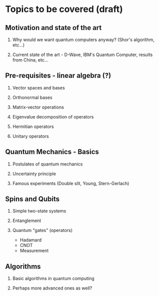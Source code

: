 # Topics to be covered (draft)

## Motivation and state of the art

1. Why would we want quantum computers anyway? (Shor's algorithm, etc...)

2. Current state of the art - D-Wave, IBM's Quantum Computer, results from 
   China, etc...

## Pre-requisites - linear algebra (?)

1. Vector spaces and bases

2. Orthonormal bases

3. Matrix-vector operations

4. Eigenvalue decomposition of operators

5. Hermitian operators

6. Unitary operators

## Quantum Mechanics - Basics

1. Postulates of quantum mechanics

2. Uncertainty principle

3. Famous experiments (Double slit, Young, Stern-Gerlach)

## Spins and Qubits

1. Simple two-state systems

2. Entanglement

3. Quantum "gates" (operators)

    - Hadamard
    - CNOT
    - Measurement

## Algorithms

1.  Basic algorithms in quantum computing

2. Perhaps more advanced ones as well?
